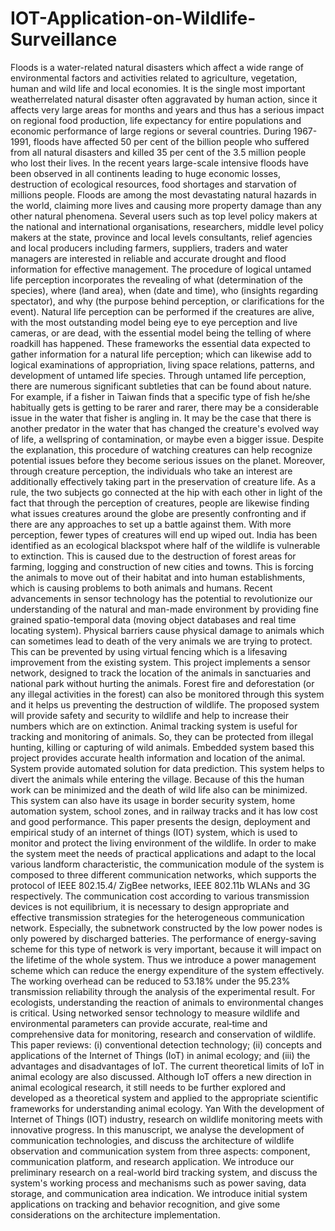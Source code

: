 # IOT-Application-on-Wildlife-Surveillance
Floods is a water-related natural disasters which affect a wide range of environmental factors and activities related to agriculture, vegetation, human and wild life and local economies. It is the single most important weatherrelated natural disaster often aggravated by human action, since it affects very large areas for months and years and thus has a serious impact on regional food production, life expectancy for entire populations and economic performance of large regions or several countries. During 1967-1991, floods have affected 50 per cent of the billion people who suffered from all natural disasters and killed 35 per cent of the 3.5 million people who lost their lives. In the recent years large-scale intensive floods have been observed in all continents leading to huge economic losses, destruction of ecological resources, food shortages and
starvation of millions people. Floods are among the most devastating natural hazards in the world, claiming more lives and causing more property damage than any other natural phenomena. Several users such as top level policy makers at the national and international organisations, researchers, middle level policy makers at the state, province and local levels consultants, relief agencies and local producers including farmers, suppliers, traders and water managers are interested in reliable and accurate drought and flood information for effective management. The procedure of logical untamed life perception incorporates the revealing of what (determination of the species), where (land
area), when (date and time), who (insights regarding spectator), and why (the purpose behind perception, or clarifications for the event). Natural life perception can be performed if the creatures are alive, with the most outstanding model being eye to eye perception and live cameras, or are dead, with the essential model being the telling of where roadkill has happened. These frameworks the essential data expected to gather information for a natural life perception; which can likewise add to logical examinations of appropriation, living space relations, patterns, and development of untamed life species. Through untamed life perception, there are numerous significant subtleties that
can be found about nature. For example, if a fisher in Taiwan finds that a specific type of fish he/she habitually gets is getting to be rarer and rarer, there may be a considerable issue in the water that fisher is angling in. It may be the case that there is another predator in the water that has changed the creature's evolved way of life, a wellspring of contamination, or maybe even a bigger issue. Despite the explanation, this procedure of watching creatures can help recognize potential issues before they become serious issues on the planet. Moreover, through creature perception, the individuals who take an interest are additionally effectively taking part in the preservation of creature life. As a rule, the two subjects go connected at the hip with each other in light of the fact that through the perception of creatures, people are likewise finding what issues creatures around the globe are presently confronting and if there are any approaches to set up a battle against them. With more perception, fewer types of
creatures will end up wiped out. India has been identified as an ecological blackspot where half of the wildlife is vulnerable to extinction. This is caused due to the destruction of forest areas for farming, logging and construction of new cities and towns. This is forcing the animals to move out of their habitat and into human establishments, which is causing problems to both animals and humans. Recent advancements in sensor technology has the potential to revolutionize our understanding of the natural and man-made environment by providing fine grained spatio-temporal data (moving object databases and real time locating system). Physical barriers cause physical
damage to animals which can sometimes lead to death of the very animals we are trying to protect. This can be prevented by using virtual fencing which is a lifesaving improvement from the existing system. This project implements a sensor network, designed to track the location of the animals in sanctuaries and national park without hurting the animals. Forest fire and deforestation (or any illegal activities in the forest) can also be monitored through this system and it helps us preventing the destruction of wildlife. The proposed system will provide safety and security to wildlife and help to increase their numbers which are on extinction. Animal tracking system is useful for tracking and monitoring of animals. So, they can be protected from illegal hunting, killing or capturing of wild animals. Embedded system based this project provides accurate health information and location of the animal. System provide automated solution for data prediction. This system helps to divert the animals while entering the village. Because of this the human work can be minimized and the death of wild life also can be minimized. This system can also have its usage in border security system, home automation system, school zones, and in railway tracks and it has low cost and good performance. This paper presents the design, deployment and empirical study of an internet of things (IOT) system, which is used to monitor and protect the living environment of the wildlife. In order to make the system meet the needs of practical applications
and adapt to the local various landform characteristic, the communication module of the system is composed to three different communication networks, which supports the protocol of IEEE 802.15.4/ ZigBee networks, IEEE 802.11b WLANs and 3G respectively. The communication cost according to various transmission devices is not equilibrium, it is necessary to design appropriate and effective transmission strategies for the heterogeneous communication network. Especially, the subnetwork constructed by the low power nodes is only powered by discharged batteries. The performance of energy-saving scheme for this type of network is very important, because it will impact on the lifetime of the whole system. Thus we introduce a power management scheme which can reduce the energy expenditure of the system effectively. The working overhead can be reduced to
53.18% under the 95.23% transmission reliability through the analysis of the experimental result. For ecologists, understanding the reaction of animals to environmental changes is critical. Using networked sensor technology to measure wildlife and environmental parameters can provide accurate, real‐time and comprehensive data for monitoring,
research and conservation of wildlife. This paper reviews: (i) conventional detection technology; (ii) concepts and applications of the Internet of Things (IoT) in animal ecology; and (iii) the advantages and disadvantages of IoT. The current theoretical limits of IoT in animal ecology are also discussed. Although IoT offers a new direction in animal ecological research, it still needs to be further explored and developed as a theoretical system and applied to the appropriate scientific frameworks for understanding animal ecology. Yan With the development of Internet of Things (IOT) industry, research on wildlife monitoring meets with innovative progress. In this manuscript, we analyse the development of communication technologies, and discuss the architecture of wildlife observation and communication system from three aspects: component, communication platform, and research application. We introduce our preliminary research on a real-world bird tracking system, and discuss the system's working process and mechanisms such as power saving, data storage, and communication area indication. We introduce initial system applications on tracking and behavior recognition, and give some considerations on the architecture implementation.
